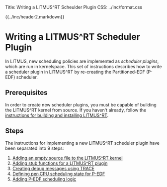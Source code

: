Title:  Writing a LITMUS^RT Scheulder Plugin
CSS:    ../inc/format.css

{{../inc/header2.markdown}}

Writing a LITMUS^RT Scheduler Plugin
====================================

In LITMUS, new scheduling policies are implemented as *scheduler plugins*, which are run in kernelspace. This set of instructions describes how to write a scheduler plugin in LITMUS^RT by re-creating the Partitioned-EDF (P-EDF) scheduler.

## Prerequisites

In order to create new scheduler plugins, you must be capable of building the LITMUS^RT kernel from source. If you haven't already, follow the [instructions for building and installing LITMUS^RT](../installation.html).

## Steps

The instructions for implementing a new LITMUS^RT scheduler plugin have been separated into 9 steps:

 1. [Adding an empty source file to the LITMUS^RT kernel](plugin_step_1.html)
 2. [Adding stub functions for a LITMUS^RT plugin](plugin_step_2.html)
 3. [Creating debug messages using TRACE](plugin_step_3.html)
 4. [Defining per-CPU scheduling state for P-EDF](plugin_step_4.html)
 5. [Adding P-EDF scheduling logic](plugin_step_5.html)
